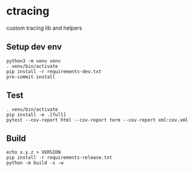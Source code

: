 # ctracing

custom tracing lib and helpers


## Setup dev env

```
python3 -m venv venv
. venv/bin/activate
pip install -r requirements-dev.txt
pre-commit install
```

## Test

```
. venv/bin/activate
pip install -e .[full]
pytest --cov-report html --cov-report term --cov-report xml:cov.xml
```

## Build

```
echo x.y.z > VERSION
pip install -r requirements-release.txt
python -m build -s -w
```
